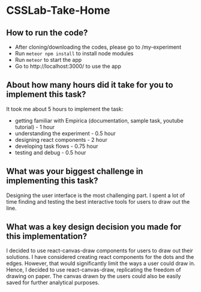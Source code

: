# CSSLab-Take-Home

## How to run the code?
- After cloning/downloading the codes, please go to /my-experiment
- Run ```meteor npm install``` to install node modules
- Run ```meteor``` to start the app
- Go to http://localhost:3000/ to use the app

## About how many hours did it take for you to implement this task?
It took me about 5 hours to implement the task:
- getting familiar with Empirica (documentation, sample task, youtube tutorial) - 1 hour
- understanding the experiment - 0.5 hour
- designing react components - 2 hour
- developing task flows - 0.75 hour
- testing and debug - 0.5 hour


## What was your biggest challenge in implementing this task?
Designing the user interface is the most challenging part. I spent a lot of time finding and testing the best interactive tools for users to draw out the line.

## What was a key design decision you made for this implementation?
I decided to use react-canvas-draw components for users to draw out their solutions. I have considered creating react components for the dots and the edges. 
However, that would significantly limit the ways a user could draw in. Hence, I decided to use react-canvas-draw, replicating the freedom of drawing on paper.
The canvas drawn by the users could also be easily saved for further analytical purposes.
